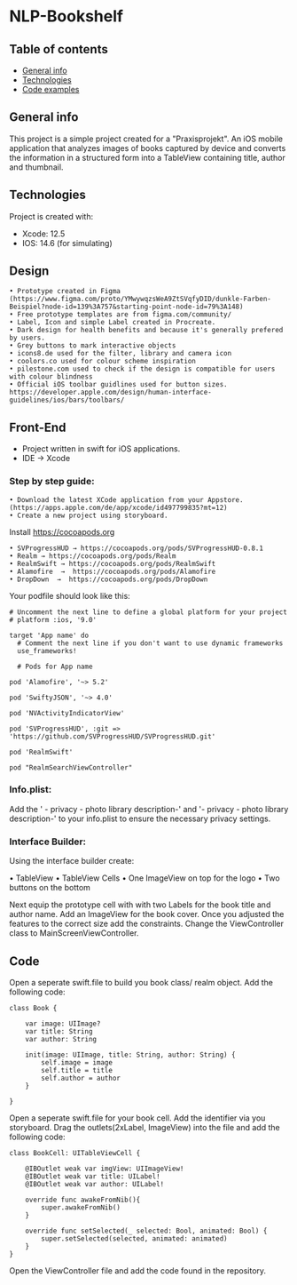 # NLP-Bookshelf
## Table of contents
* [General info](#general-info)
* [Technologies](#technologies)
* [Code examples](#code-examples)

## General info
This project is a simple project created for a "Praxisprojekt". An iOS mobile application that analyzes images of books captured by device and converts the information in a structured form into a TableView containing title, author and thumbnail.

## Technologies
Project is created with:
* Xcode: 12.5
* IOS: 14.6 (for simulating)

## Design
	• Prototype created in Figma (https://www.figma.com/proto/YMwywqzsWeA9ZtSVqfyDID/dunkle-Farben-Beispiel?node-id=139%3A757&starting-point-node-id=79%3A148)
	• Free prototype templates are from figma.com/community/ 
	• Label, Icon and simple Label created in Procreate.
	• Dark design for health benefits and because it's generally prefered by users.
	• Grey buttons to mark interactive objects
	• icons8.de used for the filter, library and camera icon
	• coolors.co used for colour scheme inspiration
	• pilestone.com used to check if the design is compatible for users with colour blindness
	• Official iOS toolbar guidlines used for button sizes. https://developer.apple.com/design/human-interface-guidelines/ios/bars/toolbars/

## Front-End
* Project written in swift for iOS applications.
* IDE → Xcode

### Step by step guide:

	• Download the latest XCode application from your Appstore. (https://apps.apple.com/de/app/xcode/id497799835?mt=12)
	• Create a new project using storyboard.

Install https://cocoapods.org

	• SVProgressHUD → https://cocoapods.org/pods/SVProgressHUD-0.8.1
	• Realm → https://cocoapods.org/pods/Realm
	• RealmSwift → https://cocoapods.org/pods/RealmSwift
	• Alamofire  →  https://cocoapods.org/pods/Alamofire
	• DropDown  →  https://cocoapods.org/pods/DropDown

Your podfile should look like this:
```
# Uncomment the next line to define a global platform for your project
# platform :ios, '9.0'

target 'App name' do
  # Comment the next line if you don't want to use dynamic frameworks
  use_frameworks!

  # Pods for App name

pod 'Alamofire', '~> 5.2'

pod 'SwiftyJSON', '~> 4.0'

pod 'NVActivityIndicatorView'

pod 'SVProgressHUD', :git => 'https://github.com/SVProgressHUD/SVProgressHUD.git'

pod 'RealmSwift'

pod "RealmSearchViewController"
```
### Info.plist:
Add the ' - privacy - photo library description-' and '- privacy - photo library description-' to your info.plist to ensure the necessary privacy settings.

### Interface Builder:

Using the interface builder create:

• TableView
• TableView Cells
• One ImageView on top for the logo
• Two buttons on the bottom

Next equip the prototype cell with with two Labels for the book title and author name. Add an ImageView for the book cover.
Once you adjusted the features to the correct size add the constraints. Change the ViewController class to MainScreenViewController.




## Code

Open a seperate swift.file to build you book class/ realm object. Add the following code:
```
class Book {
    
    var image: UIImage?
    var title: String
    var author: String
    
    init(image: UIImage, title: String, author: String) {
        self.image = image
        self.title = title
        self.author = author
    }
    
}

```

Open a seperate swift.file for your book cell. Add the identifier via you storyboard. Drag the outlets(2xLabel, ImageView) into the file and add the following code:
```
class BookCell: UITableViewCell {
   
    @IBOutlet weak var imgView: UIImageView!
    @IBOutlet weak var title: UILabel!
    @IBOutlet weak var author: UILabel!
    
    override func awakeFromNib(){
        super.awakeFromNib()
    }
    
    override func setSelected(_ selected: Bool, animated: Bool) {
        super.setSelected(selected, animated: animated)
    }
}

```

Open the ViewController file and add the code found in the repository.
